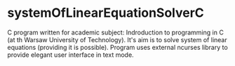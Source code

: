 systemOfLinearEquationSolverC
============================
C program written for academic subject: Indroduction to programming in C (at th Warsaw University of Technology). It's aim is to solve system of linear equations (providing it is possible). Program uses external ncurses library to provide elegant user interface in text mode. 
